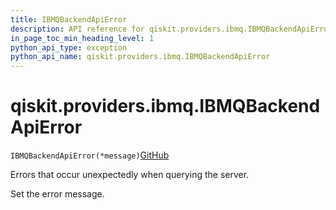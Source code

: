 ```yaml
---
title: IBMQBackendApiError
description: API reference for qiskit.providers.ibmq.IBMQBackendApiError
in_page_toc_min_heading_level: 1
python_api_type: exception
python_api_name: qiskit.providers.ibmq.IBMQBackendApiError
---
```


# qiskit.providers.ibmq.IBMQBackendApiError

<span id="qiskit.providers.ibmq.IBMQBackendApiError" />

`IBMQBackendApiError(*message)`[GitHub](https://github.com/qiskit/qiskit/tree/stable/0.39/qiskit/providers/ibmq/exceptions.py "view source code")

Errors that occur unexpectedly when querying the server.

Set the error message.

